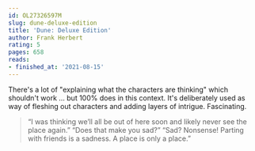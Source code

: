 ```yaml
---
id: OL27326597M
slug: dune-deluxe-edition
title: 'Dune: Deluxe Edition'
author: Frank Herbert
rating: 5
pages: 658
reads:
- finished_at: '2021-08-15'
---
```

There's a lot of "explaining what the characters are thinking" which shouldn't work ... but 100% does in this context. It's deliberately used as way of fleshing out characters and adding layers of intrigue. Fascinating.

> “I was thinking we’ll all be out of here soon and likely never see the place again.” “Does that make you sad?” “Sad? Nonsense! Parting with friends is a sadness. A place is only a place.”
